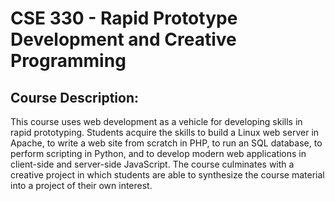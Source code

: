 # CSE 330 - Rapid Prototype Development and Creative Programming

## Course Description: 
This course uses web development as a vehicle for developing skills in rapid prototyping. Students acquire the skills to build a Linux web server in Apache, to write a web site from scratch in PHP, to run an SQL database, to perform scripting in Python, and to develop modern web applications in client-side and server-side JavaScript. The course culminates with a creative project in which students are able to synthesize the course material into a project of their own interest. 
